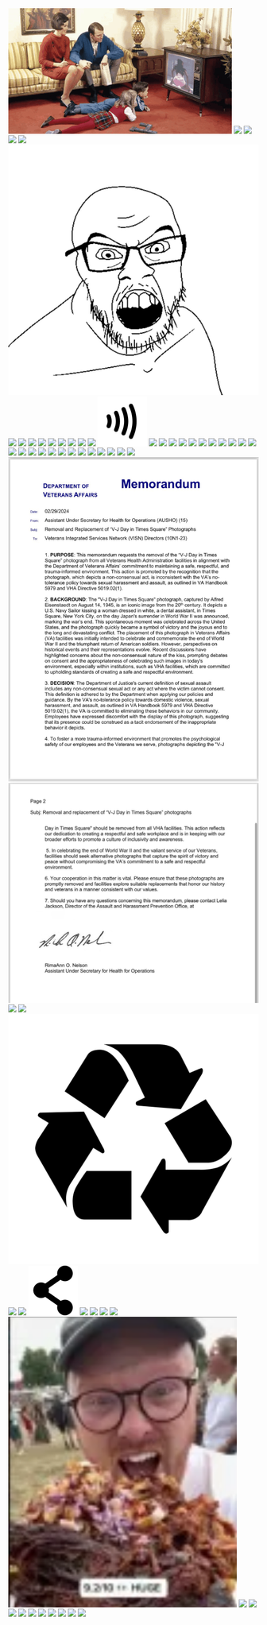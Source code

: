 <img src=50s_twerk.gif>
<img src=a_1960s_east_end_childhood.avif>
<img src=banana_peel.avif>
<img src=bangla_tailor_note.avif>
<img src=bottle_shadow_face.avif>
<img src=bugjak.avif>
<img src=cctv_bellow.avif>
<img src=cdiet1.avif>
<img src=centralized_decentralized.avif>
<img src=clothes_moth1.avif>
<img src=clothes_moth2.avif>
<img src=clothes_moth3.avif>
<img src=clothes_moth4.avif>
<img src=cobson.avif>
<img src=cof.avif>
<img src=contactless.svg>
<img src=copper.avif>
<img src=cov.avif>
<img src=dentist_light_face.avif>
<img src=directory_hell.avif>
<img src=dumbbell.avif>
<img src=dumbbell1.avif>
<img src=excellent_feeling.avif>
<img src=frog1.avif>
<img src=frog2.avif>
<img src=god_reach.avif>
<img src=homer_penning.avif>
<img src=jaypharm1.avif>
<img src=jaypharm2.avif>
<img src=jaypharm_court1.avif>
<img src=john_major_soapbox.avif>
<img src=keyboard_heatmap.avif>
<img src=kiss.avif>
<img src=kiss1.avif>
<img src=kiss2.avif>
<img src=kiss3.avif>
<img src=kiss4.avif>
<img src=me_n_tail.avif>
<img src=milk_outbreak1.avif>
<img src=milk_outbreak2.avif>
<img src=p1.jpeg>
<img src=p2.jpeg>
<img src=rabbit_starvation1.avif>
<img src=rage1.avif>
<img src=recycle.svg>
<img src=ren_etymology.avif>
<img src=roel.avif>
<img src=share.svg>
<img src=smoke_alarm_battery1.avif>
<img src=smoke_alarm_battery2.avif>
<img src=thickpad.avif>
<img src=tod.avif>
<img src=todjak.avif>
<img src=triggered.avif>
<img src=vhspad.avif>
<img src=x61s_1.avif>
<img src=x61s_2.avif>
<img src=x61s_3.avif>
<img src=x61s_4.avif>
<img src=x61s_5.avif>
<img src=xin_dog.avif>
<img src=yt_boar.avif>
<img src=ytfzf.gif>
